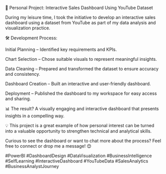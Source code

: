 🎯 Personal Project: Interactive Sales Dashboard Using YouTube Dataset

During my leisure time, I took the initiative to develop an interactive sales dashboard using a dataset from YouTube as part of my data analysis and visualization practice.

🛠️ Development Process:

Initial Planning – Identified key requirements and KPIs.

Chart Selection – Chose suitable visuals to represent meaningful insights.

Data Cleaning – Prepared and transformed the dataset to ensure accuracy and consistency.

Dashboard Creation – Built an interactive and user-friendly dashboard.

Deployment – Published the dashboard to my workspace for easy access and sharing.

📊 The result? A visually engaging and interactive dashboard that presents insights in a compelling way.

💡 This project is a great example of how personal interest can be turned into a valuable opportunity to strengthen technical and analytical skills.

Curious to see the dashboard or want to chat more about the process? Feel free to connect or drop me a message! 😊

#PowerBI #DashboardDesign #DataVisualization #BusinessIntelligence #SelfLearning #InteractiveDashboard #YouTubeData #SalesAnalytics #BusinessAnalystJourney
